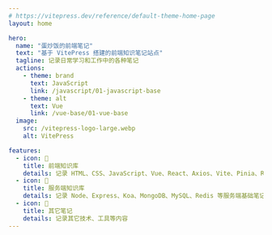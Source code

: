 ```yaml
---
# https://vitepress.dev/reference/default-theme-home-page
layout: home

hero:
  name: "蛋炒饭的前端笔记"
  text: "基于 VitePress 搭建的前端知识笔记站点"
  tagline: 记录日常学习和工作中的各种笔记
  actions:
    - theme: brand
      text: JavaScript
      link: /javascript/01-javascript-base
    - theme: alt
      text: Vue
      link: /vue-base/01-vue-base
  image:
    src: /vitepress-logo-large.webp
    alt: VitePress

features:
  - icon: 📕
    title: 前端知识库
    details: 记录 HTML、CSS、JavaScript、Vue、React、Axios、Vite、Pinia、Redux、Next、Nuxt 等前端基础笔记
  - icon: 📗
    title: 服务端知识库
    details: 记录 Node、Express、Koa、MongoDB、MySQL、Redis 等服务端基础笔记
  - icon: 📘
    title: 其它笔记
    details: 记录其它技术、工具等内容
---
```


<style>
:root {
  --vp-home-hero-name-color: transparent;
  --vp-home-hero-name-background: -webkit-linear-gradient(120deg, #bd34fe 30%, #41d1ff);

  --vp-home-hero-image-background-image: linear-gradient(-45deg, #bd34fe 50%, #47caff 50%);
  --vp-home-hero-image-filter: blur(44px);
}

@media (min-width: 640px) {
  :root {
    --vp-home-hero-image-filter: blur(56px);
  }
}

@media (min-width: 960px) {
  :root {
    --vp-home-hero-image-filter: blur(68px);
  }
}
</style>

